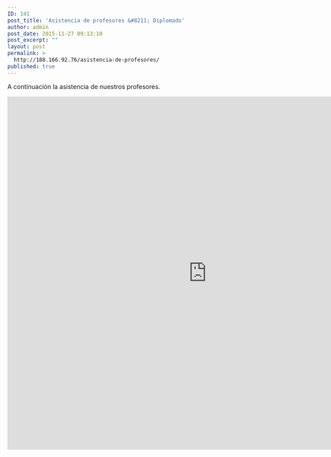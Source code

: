 ```yaml
---
ID: 141
post_title: 'Asistencia de profesores &#8211; Diplomado'
author: admin
post_date: 2015-11-27 09:13:10
post_excerpt: ""
layout: post
permalink: >
  http://188.166.92.76/asistencia-de-profesores/
published: true
---
```

A continuación la asistencia de nuestros profesores.

<iframe src="https://plot.ly/~emoron/96.embed" width="900" height="800" frameborder="0" scrolling="no"></iframe>